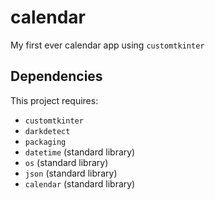 # calendar

My first ever calendar app using `customtkinter`

## Dependencies

This project requires:

- `customtkinter`
- `darkdetect`
- `packaging`
- `datetime` (standard library)
- `os` (standard library)
- `json` (standard library)
- `calendar` (standard library)
